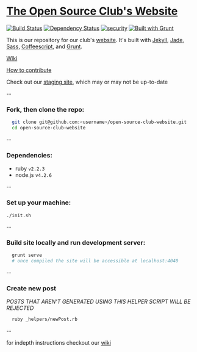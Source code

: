 # [The Open Source Club's Website](https://opensource.osu.edu)

[![Build Status](https://travis-ci.org/OSUOSC/open-source-club-website.svg?branch=master)](https://travis-ci.org/OSUOSC/open-source-club-website)
[![Dependency Status](https://gemnasium.com/OSUOSC/open-source-club-website.svg)](https://gemnasium.com/OSUOSC/open-source-club-website)
[![security](https://hakiri.io/github/OSUOSC/open-source-club-website/master.svg)](https://hakiri.io/github/OSUOSC/open-source-club-website/master)
[![Built with Grunt](https://cdn.gruntjs.com/builtwith.png)](http://gruntjs.com/)


This is our repository for our club's [website](https://opensource.osu.edu). It's built with [Jekyll](https://github.com/jekyll/jekyll), [Jade](https://github.com/jadejs/jade), [Sass](https://github.com/sass/sass), [Coffeescript](https://github.com/jashkenas/coffeescript), and [Grunt](https://github.com/gruntjs/grunt).

[Wiki](https://github.com/OSUOSC/open-source-club-website/wiki)

[How to contribute](https://github.com/OSUOSC/open-source-club-website/blob/master/.github/CONTRIBUTING.md)

Check out our [staging site](https://osuosc.github.io/open-source-club-website/), which may or may not be up-to-date

--

### Fork, then clone the repo:
  ```bash
    git clone git@github.com:<username>/open-source-club-website.git
    cd open-source-club-website
  ```

--

### Dependencies:
  - ruby `v2.2.3`
  - node.js `v4.2.6`

--

### Set up your machine:
  ```
  ./init.sh
  ```

--

### Build site locally and run development server:
  ```bash
    grunt serve
    # once compiled the site will be accessible at localhost:4040
  ```

--

### Create new post

*POSTS THAT AREN'T GENERATED USING THIS HELPER SCRIPT WILL BE REJECTED*

  ```bash
    ruby _helpers/newPost.rb
  ```

--

for indepth instructions checkout our [wiki](https://github.com/OSUOSC/open-source-club-website/wiki/Running-the-Site-Locally)
